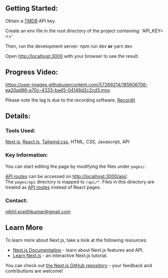 ## **Getting Started:**

Obtain a [TMDB](https://developers.themoviedb.org/3/getting-started/introduction) API key.

Create an env file in the root directory of the project containing: 'API_KEY=<>'

Then, run the development server: npm run dev **or** yarn dev

Open [http://localhost:3000](http://localhost:3000/) with your browser to see the result.

## Progress Video:

https://user-images.githubusercontent.com/57269214/185606706-ea20ad96-a70c-4333-ba45-04148d2c2cd3.mov

Please note the lag is due to the recording software, [RecordIt](https://recordit.co)

## Details:

### Tools Used:

[Next.js](https://nextjs.org), [React.js](https://reactjs.org), [Tailwind.css](https://tailwindcss.com), HTML, CSS, Javascript, API

### Key Information:

You can start editing the page by modifying the files under `pages/`. 

[API routes](https://nextjs.org/docs/api-routes/introduction) can be accessed on [http://localhost:3000/api/](http://localhost:3000/api/hello). The `pages/api` directory is mapped to `/api/*`. Files in this directory are treated as [API routes](https://nextjs.org/docs/api-routes/introduction) instead of React pages.

### Contact:

nikhil.prajithkumar@gmail.com

## **Learn More**

To learn more about Next.js, take a look at the following resources:

- [Next.js Documentation](https://nextjs.org/docs) - learn about Next.js features and API.
- [Learn Next.js](https://nextjs.org/learn) - an interactive Next.js tutorial.

You can check out [the Next.js GitHub repository](https://github.com/vercel/next.js/) - your feedback and contributions are welcome!

